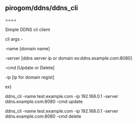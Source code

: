 ## pirogom/ddns/ddns_cli
====

Simple DDNS cli client

cli args -

-name [domain name]

-server [ddns server ip or domain ex:ddns.example.com:8080]

-cmd [Update or Delete]

-ip [ip for domain regist]

ex)

ddns_cli -name test.example.com -ip 192.168.0.1 -server ddns.example.com:8080 -cmd update

ddns_cli -name test.example.com -ip 192.168.0.1 -server ddns.example.com:8080 -cmd delete
